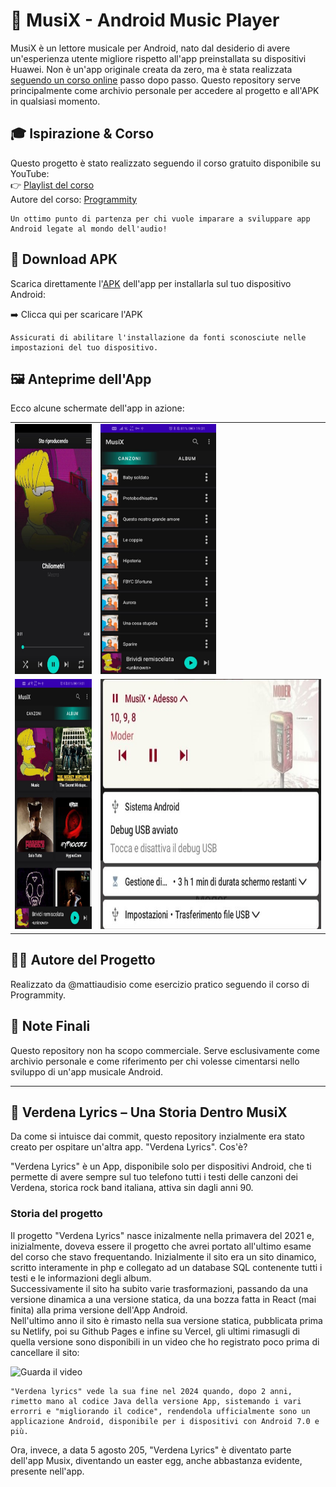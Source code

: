 # 🎵 MusiX - Android Music Player

MusiX è un lettore musicale per Android, nato dal desiderio di avere un'esperienza utente migliore rispetto all'app preinstallata su dispositivi Huawei. Non è un'app originale creata da zero, ma è stata realizzata [seguendo un corso online](https://www.youtube.com/playlist?list=PLwQLA73lSe1RfjMzbRLoIkcIJBu25FnVJ) passo dopo passo. Questo repository serve principalmente come archivio personale per accedere al progetto e all'APK in qualsiasi momento.

## 🎓 Ispirazione & Corso

Questo progetto è stato realizzato seguendo il corso gratuito disponibile su YouTube:<br>
👉 [Playlist del corso](https://www.youtube.com/playlist?list=PLwQLA73lSe1RfjMzbRLoIkcIJBu25FnVJ)<br>
Autore del corso: [Programmity](https://www.youtube.com/@Programmity)



    Un ottimo punto di partenza per chi vuole imparare a sviluppare app Android legate al mondo dell'audio!

## 📱 Download APK

Scarica direttamente l'[APK](https://raw.githubusercontent.com/mattiaudisio/MusiX/refs/heads/main/app-debug.apk) dell'app per installarla sul tuo dispositivo Android:

➡️ Clicca qui per scaricare l'APK

    Assicurati di abilitare l'installazione da fonti sconosciute nelle impostazioni del tuo dispositivo.

## 🖼️ Anteprime dell'App

Ecco alcune schermate dell'app in azione:

<table>
  <tr>
    <td><img src="https://raw.githubusercontent.com/mattiaudisio/Musix/refs/heads/main/image_for_github/photo_2022-03-28_19-02-42.png" alt="screenshot1" height="400"></td>
    <td><img src="https://github.com/mattiaudisio/Musix/blob/main/image_for_github/photo_2022-03-28_19-02-44%20(2).png?raw=true" alt="screenshot2" height="400"></td>
  </tr>
  <tr>
    <td><img src="https://github.com/mattiaudisio/Musix/blob/main/image_for_github/photo_2022-03-28_19-02-44.png?raw=true" alt="screenshot3" height="400"></td>
    <td><img src="https://github.com/mattiaudisio/Musix/blob/main/image_for_github/photo_2022-03-28_19-02-43.png?raw=true" alt="screenshot4" height="400"></td>
  </tr>
</table>

## 👨‍💻 Autore del Progetto

Realizzato da @mattiaudisio come esercizio pratico seguendo il corso di Programmity.

## 📂 Note Finali

Questo repository non ha scopo commerciale. Serve esclusivamente come archivio personale e come riferimento per chi volesse cimentarsi nello sviluppo di un'app musicale Android.

---

## 🎸 Verdena Lyrics – Una Storia Dentro MusiX


Da come si intuisce dai commit, questo repository inzialmente era stato creato per ospitare un'altra app. "Verdena Lyrics". Cos'è? 

"Verdena Lyrics" è un App, disponibile solo per dispositivi Android, che ti permette di avere sempre sul tuo telefono tutti i testi delle canzoni dei Verdena, storica rock band italiana, attiva sin dagli anni 90.

### Storia del progetto
Il progetto "Verdena Lyrics" nasce inizalmente nella primavera del 2021 e, inizialmente, doveva essere il progetto che avrei portato all'ultimo esame del corso che stavo frequentando. Inizialmente il sito era un sito dinamico, scritto interamente in php e collegato ad un database SQL contenente tutti i testi e le informazioni degli album.<br />
Successivamente il sito ha subito varie trasformazioni, passando da una versione dinamica a una versione statica, da una bozza fatta in React (mai finita) alla prima versione dell'App Android.<br />
Nell'ultimo anno il sito è rimasto nella sua versione statica, pubblicata prima su Netlify, poi su Github Pages e infine su Vercel, gli ultimi rimasugli di quella versione sono disponibili in un video che ho registrato poco prima di cancellare il sito:


![Guarda il video](https://github.com/mattiaudisio/Musix/blob/main/image_for_github/video.gif)


    "Verdena lyrics" vede la sua fine nel 2024 quando, dopo 2 anni, rimetto mano al codice Java della versione App, sistemando i vari errorri e "migliorando il codice", rendendola ufficialmente sono un applicazione Android, disponibile per i dispositivi con Android 7.0 e più. 

Ora, invece, a data 5 agosto 205, "Verdena Lyrics" è diventato parte dell'app Musix, diventando un easter egg, anche abbastanza evidente, presente nell'app.


